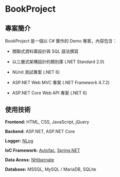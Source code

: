 
# BookProject

## 專案簡介

BookProject 是一個以 C# 實作的 Demo 專案，內容包含：

* 關聯式資料庫設計與 SQL 語法撰寫

* 以三層式架構設計的類別庫 (.NET Standard 2.0)

* NUnit 測試專案 (.NET 6)

* ASP.NET Web MVC 專案 (.NET Framework 4.7.2)

* ASP.NET Core Web API 專案 (.NET 6)

## 使用技術

**Frontend:** HTML, CSS, JavaScript, jQuery

**Backend:** ASP.NET, ASP.NET Core

**Logger:** [NLog](https://nlog-project.org/)

**IoC Framework:** [Autofac](https://autofac.org/), [Spring.NET](https://www.springframework.net/)

**Data Acess:** [NHibernate](https://nhibernate.info/)

**Database:** MSSQL, MySQL / MariaDB, SQLite